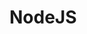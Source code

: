 # NodeJS

<BuddyLogo who="NodeJS" />
<BuddyLogo who="socket.io" />
<BuddyLogo who="Express" />
<BuddyLogo who="Koa" />
<BuddyLogo who="EggJS" />
<BuddyLogo who="Puppeteer" />

<CateList />

<PrettyComment />
